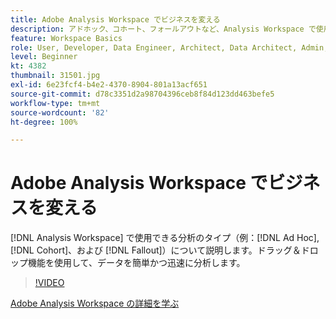 ```yaml
---
title: Adobe Analysis Workspace でビジネスを変える
description: アドホック、コホート、フォールアウトなど、Analysis Workspace で使用できる分析のタイプについて説明します。ドラッグ＆ドロップ機能を使用して、データを簡単かつ迅速に分析します。
feature: Workspace Basics
role: User, Developer, Data Engineer, Architect, Data Architect, Admin, Leader
level: Beginner
kt: 4382
thumbnail: 31501.jpg
exl-id: 6e23fcf4-b4e2-4370-8904-801a13acf651
source-git-commit: d78c3351d2a98704396ceb8f84d123dd463befe5
workflow-type: tm+mt
source-wordcount: '82'
ht-degree: 100%

---
```


# Adobe Analysis Workspace でビジネスを変える

[!DNL Analysis Workspace] で使用できる分析のタイプ（例：[!DNL Ad Hoc],[!DNL Cohort]、および [!DNL Fallout]）について説明します。ドラッグ＆ドロップ機能を使用して、データを簡単かつ迅速に分析します。

>[!VIDEO](https://video.tv.adobe.com/v/31501/?quality=12)

[Adobe Analysis Workspace の詳細を学ぶ](https://business.adobe.com/products/analytics/ad-hoc-analysis.html?sdid=T32PLYTV&amp;mv=search)

